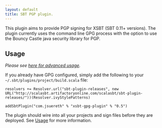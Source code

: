 ```yaml
---
layout: default
title: SBT PGP plugin.
---
```


This plugin aims to provide PGP signing for XSBT (SBT 0.11+ versions).  The plugin currently uses the command line GPG process with the option to use the Bouncy Castle java security library for PGP. 

## Usage ##

*Please see [here for advanced usage](usage.html).*

If you already have GPG configured, simply add the following to your `~/.sbt/plugins/project/build.scala` file:

    resolvers += Resolver.url("sbt-plugin-releases", new URL("http://scalasbt.artifactoryonline.com/scalasbt/sbt-plugin-releases/"))(Resolver.ivyStylePatterns)
    
    addSbtPlugin("com.jsuereth" % "xsbt-gpg-plugin" % "0.5")

The plugin should wire into all your projects and sign files before they are deployed.  See [Usage](usage.html) for more information.

